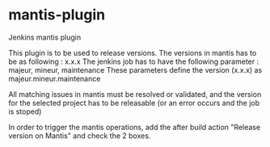 # mantis-plugin
Jenkins mantis plugin

This plugin is to be used to release versions.
The versions in mantis has to be as following : x.x.x
The jenkins job has to have the following parameter : majeur, mineur,
maintenance
These parameters define the version (x.x.x) as majeur.mineur.maintenance

All matching issues in mantis must be resolved or validated, and the
version for the selected project has to be releasable (or an error
occurs and the job is stoped)

In order to trigger the mantis operations, add the after build action
"Release version on Mantis" and check the 2 boxes.
